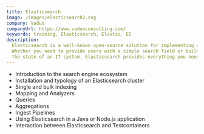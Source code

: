 ```yaml
---
title: Elasticsearch
image: /images/elasticsearch2.svg
company: Vaduo
companyUrl: https://www.vaduoconsulting.com/
keywords: training, Elasticsearch, Elastic, ES
description:
  Elasticsearch is a well-known open-source solution for implementing a search engine.
  Whether you need to provide users with a simple search field or build a solution to observe
  the state of an IT system, Elasticsearch provides everything you need to make it happen.
---
```


- Introduction to the search engine ecosystem
- Installation and typology of an Elasticsearch cluster
- Single and bulk indexing
- Mapping and Analyzers
- Queries
- Aggregations
- Ingest Pipelines
- Using Elasticsearch in a Java or Node.js application
- Interaction between Elasticsearch and Testcontainers
